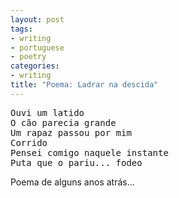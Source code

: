 ```yaml
---
layout: post
tags:
- writing
- portuguese
- poetry
categories:
- writing
title: "Poema: Ladrar na descida"
---
```


<pre>Ouvi um latido
O cão parecia grande
Um rapaz passou por mim
Corrido
Pensei comigo naquele instante
Puta que o pariu... fodeo</pre>

Poema de alguns anos atrás...
